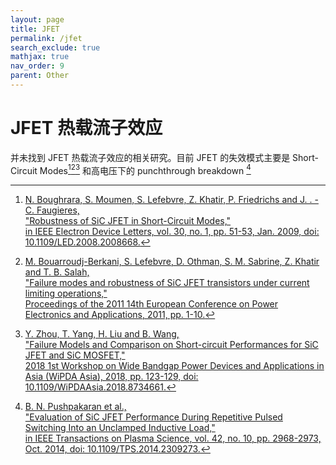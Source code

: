 ```yaml
---
layout: page
title: JFET
permalink: /jfet
search_exclude: true
mathjax: true
nav_order: 9
parent: Other
---
```


# JFET 热载流子效应

并未找到 JFET 热载流子效应的相关研究。目前 JFET 的失效模式主要是 Short-Circuit Modes[^1][^2][^3] 和高电压下的 punchthrough breakdown [^4]

[^1]: [N. Boughrara, S. Moumen, S. Lefebvre, Z. Khatir, P. Friedrichs and J. . -C. Faugieres,<br> "Robustness of SiC JFET in Short-Circuit Modes,"<br> in IEEE Electron Device Letters, vol. 30, no. 1, pp. 51-53, Jan. 2009, doi: 10.1109/LED.2008.2008668.](https://ieeexplore.ieee.org/document/4703236)

[^2]: [M. Bouarroudj-Berkani, S. Lefebvre, D. Othman, S. M. Sabrine, Z. Khatir and T. B. Salah, <br>"Failure modes and robustness of SiC JFET transistors under current limiting operations," <br>Proceedings of the 2011 14th European Conference on Power Electronics and Applications, 2011, pp. 1-10.](https://ieeexplore.ieee.org/document/6020356)

[^3]: [Y. Zhou, T. Yang, H. Liu and B. Wang, <br>"Failure Models and Comparison on Short-circuit Performances for SiC JFET and SiC MOSFET," <br>2018 1st Workshop on Wide Bandgap Power Devices and Applications in Asia (WiPDA Asia), 2018, pp. 123-129, doi: 10.1109/WiPDAAsia.2018.8734661.](https://ieeexplore.ieee.org/document/8734661)

[^4]: [B. N. Pushpakaran et al., <br>"Evaluation of SiC JFET Performance During Repetitive Pulsed Switching Into an Unclamped Inductive Load," <br>in IEEE Transactions on Plasma Science, vol. 42, no. 10, pp. 2968-2973, Oct. 2014, doi: 10.1109/TPS.2014.2309273.](https://ieeexplore.ieee.org/document/6774980)